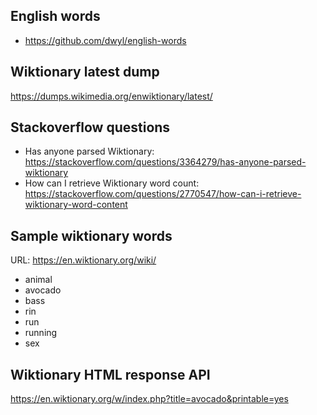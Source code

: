## English words
* https://github.com/dwyl/english-words

## Wiktionary latest dump
https://dumps.wikimedia.org/enwiktionary/latest/

## Stackoverflow questions
* Has anyone parsed Wiktionary: https://stackoverflow.com/questions/3364279/has-anyone-parsed-wiktionary
* How can I retrieve Wiktionary word count: https://stackoverflow.com/questions/2770547/how-can-i-retrieve-wiktionary-word-content

## Sample wiktionary words
URL: https://en.wiktionary.org/wiki/<word>

* animal
* avocado
* bass
* rin
* run
* running
* sex

## Wiktionary HTML response API
https://en.wiktionary.org/w/index.php?title=avocado&printable=yes
